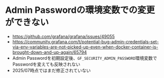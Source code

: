 # Admin Passwordの環境変数での変更ができない
- https://github.com/grafana/grafana/issues/49055
- https://community.grafana.com/t/potential-bug-admin-credentials-set-via-env-variables-are-not-picked-up-even-when-docker-container-is-brought-down-and-up-again/65794
- Admin Passwordを初期設定後、`GF_SECURITY_ADMIN_PASSWORD`環境変数でPasswordを変えても反映されない
- 2025/07時点ではまだ修正されていない